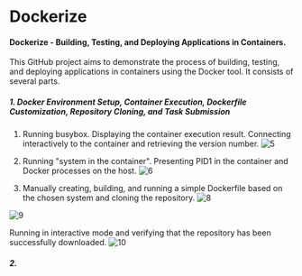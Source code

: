 # Dockerize
#### Dockerize - Building, Testing, and Deploying Applications in Containers.

This GitHub project aims to demonstrate the process of building, testing, and deploying applications in containers using the Docker tool. It consists of several parts.

##### 1. Docker Environment Setup, Container Execution, Dockerfile Customization, Repository Cloning, and Task Submission

1. Running busybox.
Displaying the container execution result.
Connecting interactively to the container and retrieving the version number.
![5](https://github.com/Ulania/Dockerize/assets/96245511/76d37ed4-446c-480d-a81b-334f55fb5e7f)

2. Running "system in the container".
Presenting PID1 in the container and Docker processes on the host.
![6](https://github.com/Ulania/Dockerize/assets/96245511/bee0e8e7-e3ee-4f1e-9ebc-a5119830e42d)

3. Manually creating, building, and running a simple Dockerfile based on the chosen system and cloning the repository.
![8](https://github.com/Ulania/Dockerize/assets/96245511/aa8829d2-94e4-49c8-bcae-4a68bcda45b5)

![9](https://github.com/Ulania/Dockerize/assets/96245511/b156c29f-639b-4caa-b325-cbc85fddeb75)

Running in interactive mode and verifying that the repository has been successfully downloaded.
![10](https://github.com/Ulania/Dockerize/assets/96245511/d85fe547-f579-4ba0-9143-5efa212b95a0)

##### 2. 




